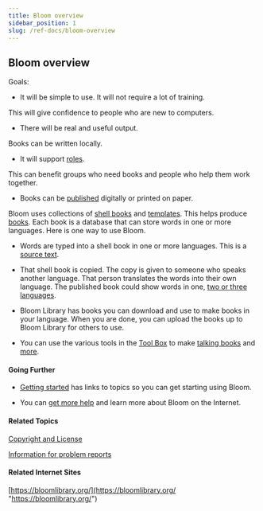 ```yaml
---
title: Bloom overview
sidebar_position: 1
slug: /ref-docs/bloom-overview
---
```


## Bloom overview

Goals:

-   It will be simple to use. It will not require a lot of training.
    

This will give confidence to people who are new to computers.

-   There will be real and useful output.
    

Books can be written locally.

-   It will support [roles](../Concepts/Roles.md).
    

This can benefit groups who need books and people who help them work together.

-   Books can be [published](../Tasks/Publish_tasks/Publish_tasks_overview.md) digitally or printed on paper.
    

Bloom uses collections of [shell books](../Concepts/Shell_book.md) and [templates](../Concepts/Template.md). This helps produce [books](../Concepts/Book.md). Each book is a database that can store words in one or more languages. Here is one way to use Bloom.

-   Words are typed into a shell book in one or more languages. This is a [source text](../Concepts/Source_text.md).
    
-   That shell book is copied. The copy is given to someone who speaks another language. That person translates the words into their own language. The published book could show words in one, [two or three languages](../Concepts/Bilingual_or_trilingual_books.md).
    
-   Bloom Library has books you can download and use to make books in your language. When you are done, you can upload the books up to Bloom Library for others to use.
    
-   You can use the various tools in the [Tool Box](../Concepts/Tool_Box.md) to make [talking books](../Tasks/Edit_tasks/Record_Audio/Talking_Book_Tool_overview.md) and [more](../Tasks/Edit_tasks/Edit_tasks_overview.md).
    

#### Going Further

-   [Getting started](Getting_started.md) has links to topics so you can get starting using Bloom.
    
-   You can [get more help](Get_More_Help.md) and learn more about Bloom on the Internet.
    

#### Related Topics

[Copyright and License](Copyright_and_License.md)

[Information for problem reports](Information_for_problem_reports.md)

#### Related Internet Sites

[https://bloomlibrary.org/](https://bloomlibrary.org/ "https://bloomlibrary.org/")